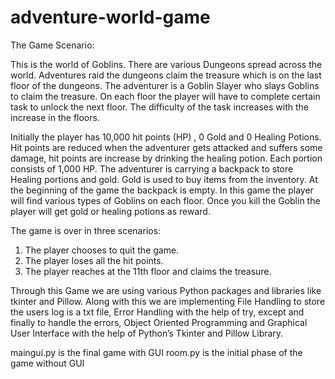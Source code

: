 # adventure-world-game

The Game Scenario:

This is the world of Goblins. There are various Dungeons spread across the world. Adventures raid the dungeons claim the treasure which is on the last floor of the dungeons. The adventurer is a Goblin Slayer who slays Goblins to claim the treasure. On each floor the player will have to complete certain task to unlock the next floor. The difficulty of the task increases with the increase in the floors.

Initially the player has 10,000 hit points (HP) , 0 Gold and 0 Healing Potions. Hit points are reduced when the adventurer gets attacked and suffers some damage, hit points are increase by drinking the healing potion. Each portion consists of 1,000 HP. The adventurer is carrying a backpack to store Healing portions and gold. Gold is used to buy items from the inventory. At the beginning of the game the backpack is empty. In this game the player will find various types of Goblins on each floor. Once you kill the Goblin the player will get gold or healing potions as reward.

The game is over in three scenarios:
1. The player chooses to quit the game.
2. The player loses all the hit points.
3. The player reaches at the 11th floor and claims the treasure.

Through this Game we are using various Python packages and libraries like tkinter and Pillow. Along with this we are implementing File Handling to store the users log is a txt file, Error Handling with the help of try, except and finally to handle the errors, Object Oriented Programming and Graphical User Interface with the help of Python’s Tkinter and Pillow Library.

maingui.py is the final game with GUI 
room.py is the initial phase of the game without GUI
